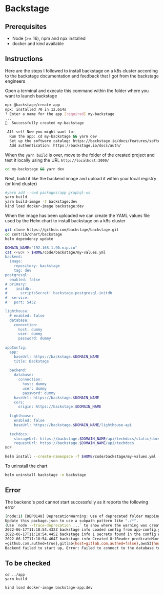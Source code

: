 # Backstage

## Prerequisites

- Node (>= 16), npm and npx installed
- docker and kind available

## Instructions

Here are the steps I followed to install backstage on a k8s cluster according to the backstage documentation
and feedback that I got from the backstage engineers

Open a terminal and execute this command within the folder where you want to launch backstage
```bash
npx @backstage/create-app
npx: installed 70 in 12.614s
? Enter a name for the app [required] my-backstage
...
🥇  Successfully created my-backstage

 All set! Now you might want to:
  Run the app: cd my-backstage && yarn dev
  Set up the software catalog: https://backstage.io/docs/features/software-catalog/configuration
  Add authentication: https://backstage.io/docs/auth/
```
When the `yarn build` is over, move to the folder of the created project and test it locally using the URL `http://localhost:3000/`
```bash
cd my-backstage && yarn dev
```

Next, build it like the backend image and upload it within your local registry (or kind cluster)
```bash
#yarn add --cwd packages/app graphql-ws
yarn build
yarn build-image -t backstage:dev
kind load docker-image backstage:dev
```

When the image has been uploaded we can create the YAML values file used by the Helm chart to install backstage on a k8s cluster

```bash
git clone https://github.com/backstage/backstage.git
cd contrib/chart/backstage
helm dependency update

DOMAIN_NAME="192.168.1.90.nip.io"
cat <<EOF > $HOME/code/backstage/my-values.yml
backend:
  image:
    repository: backstage
    tag: dev
postgresql:
  enabled: false
# primary:
#    initdb:
#      scriptsSecret: backstage-postgresql-initdb 
#  service:
#   port: 5432 

lighthouse:
  # enabled: false
  database:
    connection:
      host: dummy
      user: dummy
      password: dummy
         
appConfig:
  app:
    baseUrl: https://backstage.$DOMAIN_NAME
    title: Backstage
    
  backend:
    database:
      connection:
        host: dummy
        user: dummy
        password: dummy
    baseUrl: https://backstage.$DOMAIN_NAME
    cors:
      origin: https://backstage.$DOMAIN_NAME
      
  lighthouse:
    enabled: false
    baseUrl: https://backstage.$DOMAIN_NAME/lighthouse-api
    
  techdocs:
    storageUrl: https://backstage.$DOMAIN_NAME/api/techdocs/static/docs
    requestUrl: https://backstage.$DOMAIN_NAME/api/techdocs
EOF

helm install --create-namespace -f $HOME/code/backstage/my-values.yml -n backstage backstage .
```
To uninstall the chart
```bash
helm uninstall backstage -n backstage
```

## Error

The backend's pod cannot start successfully as it reports the following error
```bash
(node:1) [DEP0148] DeprecationWarning: Use of deprecated folder mapping "./" in the "exports" field module resolution of the package at /app/node_modules/yaml/package.json.
Update this package.json to use a subpath pattern like "./*".
(Use `node --trace-deprecation ...` to show where the warning was created)
2022-06-17T11:18:54.432Z backstage info Loaded config from app-config.yaml, app-config.development.yaml, env
2022-06-17T11:18:54.445Z backstage info 1 secrets found in the config which will be redacted
2022-06-17T11:18:54.464Z backstage info Created UrlReader predicateMux{readers=azure{host=dev.azure.com,authed=false},bitbucketCloud{host=bitbucket.org,authed=false},github{host
=github.com,authed=true},gitlab{host=gitlab.com,authed=false},awsS3{host=amazonaws.com,authed=false},fetch{}
Backend failed to start up, Error: Failed to connect to the database to make sure that 'backstage_plugin_catalog' exists, Error: getaddrinfo ENOTFOUND dummy
```

## To be checked

```
cd ../app
yarn build

kind load docker-image backstage-app:dev
```
